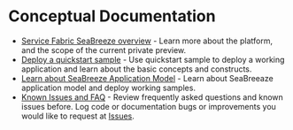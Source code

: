 # Conceptual Documentation

* [Service Fabric SeaBreeze overview](./seabreeze-overview.md) - Learn more about the platform, and the scope of the current private preview.
* [Deploy a quickstart sample](./application-deployment-quickstart.md) - Use quickstart sample to deploy a working application and learn about the basic concepts and constructs. 
* [Learn about SeaBreeze Application Model](./appmodel-overview.md) - Learn about SeaBreeaze application model and deploy working samples. 
* [Known Issues and FAQ](./FAQ-and-KnownIssues.md) - Review frequently asked questions and known issues before. Log code or documentation bugs or improvements you would like to request at [Issues](https://github.com/Azure/seabreeze-preview-pr/issues).

